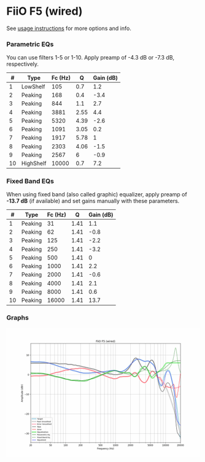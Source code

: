 # FiiO F5 (wired)
See [usage instructions](https://github.com/jaakkopasanen/AutoEq#usage) for more options and info.

### Parametric EQs
You can use filters 1-5 or 1-10. Apply preamp of -4.3 dB or -7.3 dB, respectively.

|   # | Type      |   Fc (Hz) |    Q |   Gain (dB) |
|-----|-----------|-----------|------|-------------|
|   1 | LowShelf  |       105 | 0.7  |         1.2 |
|   2 | Peaking   |       168 | 0.4  |        -3.4 |
|   3 | Peaking   |       844 | 1.1  |         2.7 |
|   4 | Peaking   |      3881 | 2.55 |         4.4 |
|   5 | Peaking   |      5320 | 4.39 |        -2.6 |
|   6 | Peaking   |      1091 | 3.05 |         0.2 |
|   7 | Peaking   |      1917 | 5.78 |         1   |
|   8 | Peaking   |      2303 | 4.06 |        -1.5 |
|   9 | Peaking   |      2567 | 6    |        -0.9 |
|  10 | HighShelf |     10000 | 0.7  |         7.2 |

### Fixed Band EQs
When using fixed band (also called graphic) equalizer, apply preamp of **-13.7 dB** (if available) and set gains manually with these parameters.

|   # | Type    |   Fc (Hz) |    Q |   Gain (dB) |
|-----|---------|-----------|------|-------------|
|   1 | Peaking |        31 | 1.41 |         1.1 |
|   2 | Peaking |        62 | 1.41 |        -0.8 |
|   3 | Peaking |       125 | 1.41 |        -2.2 |
|   4 | Peaking |       250 | 1.41 |        -3.2 |
|   5 | Peaking |       500 | 1.41 |         0   |
|   6 | Peaking |      1000 | 1.41 |         2.2 |
|   7 | Peaking |      2000 | 1.41 |        -0.6 |
|   8 | Peaking |      4000 | 1.41 |         2.1 |
|   9 | Peaking |      8000 | 1.41 |         0.6 |
|  10 | Peaking |     16000 | 1.41 |        13.7 |

### Graphs
![](./FiiO%20F5%20(wired).png)
